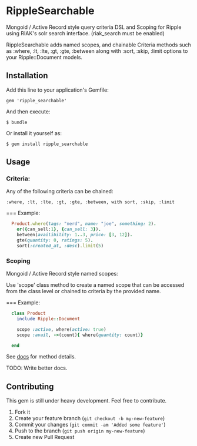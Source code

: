 # RippleSearchable

Mongoid / Active Record style query criteria DSL and Scoping for Ripple
using RIAK's solr search interface. (riak_search must be enabled)

RippleSearchable adds named scopes, and chainable Criteria methods such as :where, :lt, :lte, :gt, :gte, :between
along with :sort, :skip, :limit options to your Ripple::Document models.

## Installation

Add this line to your application's Gemfile:

    gem 'ripple_searchable'

And then execute:

    $ bundle

Or install it yourself as:

    $ gem install ripple_searchable

## Usage

### Criteria:

Any of the following criteria can be chained:

    :where, :lt, :lte, :gt, :gte, :between, with sort, :skip, :limit

=== Example:

```ruby
  Product.where(tags: "nerd", name: "joe", something: 2).
    or({can_sell:1}, {can_sell: 3}).
    between(availibility: 1..3, price: [3, 12]).
    gte(quantity: 0, ratings: 5).
    sort(:created_at, :desc).limit(5)
```

### Scoping

Mongoid / Active Record style named scopes:

Use 'scope' class method to create a named scope that can be accessed from the class level or chained to criteria by the provided name.

=== Example:

```ruby
  class Product
    include Ripple::Document

    scope :active, where(active: true)
    scope :avail, ->(count){ where(quantity: count)}

  end
```

See [docs](http://rubydoc.info/github/computadude/ripple_searchable/master/frames) for method details.

TODO: Write better docs.

## Contributing

This gem is still under heavy development. Feel free to contribute.

1. Fork it
2. Create your feature branch (`git checkout -b my-new-feature`)
3. Commit your changes (`git commit -am 'Added some feature'`)
4. Push to the branch (`git push origin my-new-feature`)
5. Create new Pull Request
